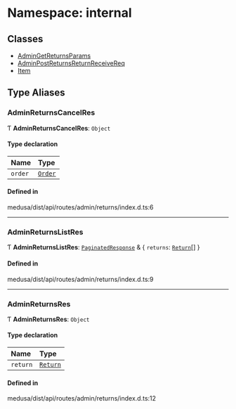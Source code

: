 # Namespace: internal

## Classes

- [AdminGetReturnsParams](../classes/internal-19.AdminGetReturnsParams.md)
- [AdminPostReturnsReturnReceiveReq](../classes/internal-19.AdminPostReturnsReturnReceiveReq.md)
- [Item](../classes/internal-19.Item.md)

## Type Aliases

### AdminReturnsCancelRes

Ƭ **AdminReturnsCancelRes**: `Object`

#### Type declaration

| Name | Type |
| :------ | :------ |
| `order` | [`Order`](../classes/internal.Order.md) |

#### Defined in

medusa/dist/api/routes/admin/returns/index.d.ts:6

___

### AdminReturnsListRes

Ƭ **AdminReturnsListRes**: [`PaginatedResponse`](internal-2.md#paginatedresponse) & { `returns`: [`Return`](../classes/internal.Return.md)[]  }

#### Defined in

medusa/dist/api/routes/admin/returns/index.d.ts:9

___

### AdminReturnsRes

Ƭ **AdminReturnsRes**: `Object`

#### Type declaration

| Name | Type |
| :------ | :------ |
| `return` | [`Return`](../classes/internal.Return.md) |

#### Defined in

medusa/dist/api/routes/admin/returns/index.d.ts:12
